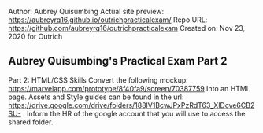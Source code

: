 Author: Aubrey Quisumbing
Actual site preview: https://aubreyrq16.github.io/outrichpracticalexam/
Repo URL: https://github.com/aubreyrq16/outrichpracticalexam
Created on: Nov 23, 2020 for Outrich

Aubrey Quisumbing's Practical Exam Part 2
----
Part 2: HTML/CSS Skills
Convert the following mockup: https://marvelapp.com/prototype/8f40fa9/screen/70387759
Into
an HTML page. Assets and Style guides can be found in the url: https://drive.google.com/drive/folders/188lV1BcwJPxPzRdT63_XlDcve6CB2SU-
. Inform the HR of the google account that you will use to access the shared
folder.
